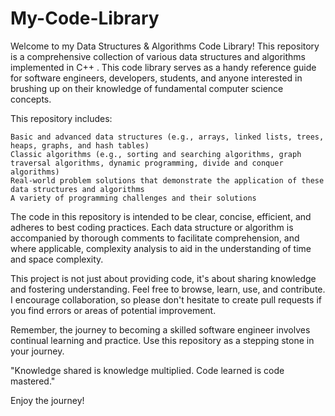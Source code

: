 # My-Code-Library
Welcome to my Data Structures & Algorithms Code Library! This repository is a comprehensive collection of various data structures and algorithms implemented in C++ . This code library serves as a handy reference guide for software engineers, developers, students, and anyone interested in brushing up on their knowledge of fundamental computer science concepts.

This repository includes:

    Basic and advanced data structures (e.g., arrays, linked lists, trees, heaps, graphs, and hash tables)
    Classic algorithms (e.g., sorting and searching algorithms, graph traversal algorithms, dynamic programming, divide and conquer algorithms)
    Real-world problem solutions that demonstrate the application of these data structures and algorithms
    A variety of programming challenges and their solutions

The code in this repository is intended to be clear, concise, efficient, and adheres to best coding practices. Each data structure or algorithm is accompanied by thorough comments to facilitate comprehension, and where applicable, complexity analysis to aid in the understanding of time and space complexity.

This project is not just about providing code, it's about sharing knowledge and fostering understanding. Feel free to browse, learn, use, and contribute. I encourage collaboration, so please don't hesitate to create pull requests if you find errors or areas of potential improvement.

Remember, the journey to becoming a skilled software engineer involves continual learning and practice. Use this repository as a stepping stone in your journey.

"Knowledge shared is knowledge multiplied. Code learned is code mastered."

Enjoy the journey!
